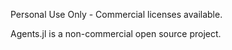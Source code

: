 Personal Use Only - Commercial licenses available.

Agents.jl is a non-commercial open source project.